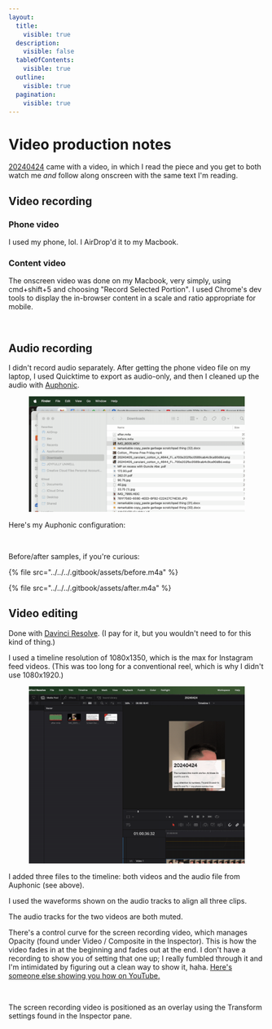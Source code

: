 ```yaml
---
layout:
  title:
    visible: true
  description:
    visible: false
  tableOfContents:
    visible: true
  outline:
    visible: true
  pagination:
    visible: true
---
```


# Video production notes

[20240424](./) came with a video, in which I read the piece and you get to both watch me _and_ follow along onscreen with the same text I'm reading.

## Video recording

### Phone video

I used my phone, lol. I AirDrop'd it to my Macbook.

### Content video

The onscreen video was done on my Macbook, very simply, using cmd+shift+5 and choosing "Record Selected Portion". I used Chrome's dev tools to display the in-browser content in a scale and ratio appropriate for mobile.

<figure><img src="../../../.gitbook/assets/2024-04-24 13.10.45.gif" alt=""><figcaption></figcaption></figure>

## Audio recording

I didn't record audio separately. After getting the phone video file on my laptop, I used Quicktime to export as audio-only, and then I cleaned up the audio with [Auphonic](https://auphonic.com/).

<figure><img src="../../../.gitbook/assets/2024-04-24 13.14.44.gif" alt=""><figcaption></figcaption></figure>

Here's my Auphonic configuration:

<figure><img src="../../../.gitbook/assets/Screenshot 2024-04-24 at 1.05.36 PM.png" alt=""><figcaption></figcaption></figure>

Before/after samples, if you're curious:

{% file src="../../../.gitbook/assets/before.m4a" %}

{% file src="../../../.gitbook/assets/after.m4a" %}

## Video editing

Done with [Davinci Resolve](https://www.blackmagicdesign.com/products/davinciresolve). (I pay for it, but you wouldn't need to for this kind of thing.)

I used a timeline resolution of 1080x1350, which is the max for Instagram feed videos. (This was too long for a conventional reel, which is why I didn't use 1080x1920.)

<figure><img src="../../../.gitbook/assets/2024-04-24 13.21.01.gif" alt=""><figcaption></figcaption></figure>

I added three files to the timeline: both videos and the audio file from Auphonic (see above).

I used the waveforms shown on the audio tracks to align all three clips.

The audio tracks for the two videos are both muted.

There's a control curve for the screen recording video, which manages Opacity (found under Video / Composite in the Inspector). This is how the video fades in at the beginning and fades out at the end. I don't have a recording to show you of setting that one up; I really fumbled through it and I'm intimidated by figuring out a clean way to show it, haha. [Here's someone else showing you how on YouTube.](https://www.youtube.com/watch?v=tMjeH-is0z8)

<figure><img src="../../../.gitbook/assets/Screenshot 2024-04-24 at 1.08.25 PM.png" alt=""><figcaption></figcaption></figure>

The screen recording video is positioned as an overlay using the Transform settings found in the Inspector pane.

<figure><img src="../../../.gitbook/assets/2024-04-24 13.17.40.gif" alt=""><figcaption></figcaption></figure>
